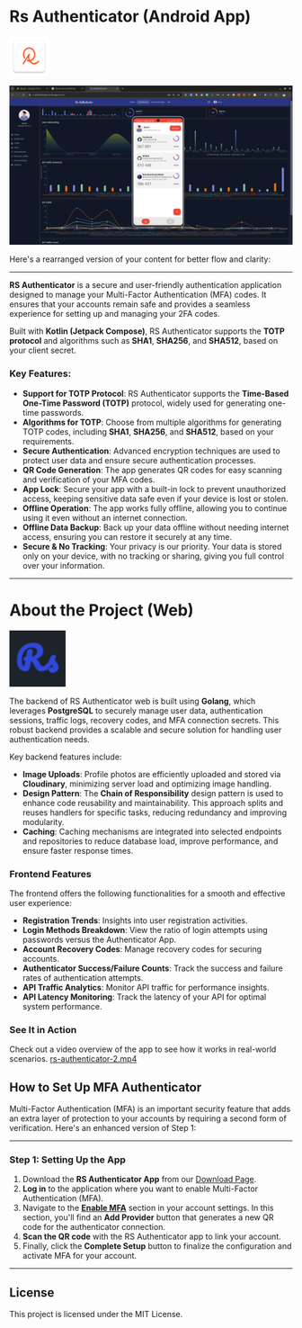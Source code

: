 

# Rs Authenticator (Android App)

<img src="frontend/public/ic_launcher.png" width="70" height="70" />


![rs-authenticator-thumb.webp](frontend/public/rs-authenticator-thumb.webp)

Here's a rearranged version of your content for better flow and clarity:

---

**RS Authenticator** is a secure and user-friendly authentication application designed to manage your Multi-Factor Authentication (MFA) codes. It ensures that your accounts remain safe and provides a seamless experience for setting up and managing your 2FA codes.

Built with **Kotlin (Jetpack Compose)**, RS Authenticator supports the **TOTP protocol** and algorithms such as **SHA1**, **SHA256**, and **SHA512**, based on your client secret.

### Key Features:
- **Support for TOTP Protocol**: RS Authenticator supports the **Time-Based One-Time Password (TOTP)** protocol, widely used for generating one-time passwords.
- **Algorithms for TOTP**: Choose from multiple algorithms for generating TOTP codes, including **SHA1**, **SHA256**, and **SHA512**, based on your requirements.
- **Secure Authentication**: Advanced encryption techniques are used to protect user data and ensure secure authentication processes.
- **QR Code Generation**: The app generates QR codes for easy scanning and verification of your MFA codes.
- **App Lock**: Secure your app with a built-in lock to prevent unauthorized access, keeping sensitive data safe even if your device is lost or stolen.
- **Offline Operation**: The app works fully offline, allowing you to continue using it even without an internet connection.
- **Offline Data Backup**: Back up your data offline without needing internet access, ensuring you can restore it securely at any time.
- **Secure & No Tracking**: Your privacy is our priority. Your data is stored only on your device, with no tracking or sharing, giving you full control over your information.

---


# About the Project (Web)

<img src="frontend/public/rs-authenticator.png" width="100" height="100" />


The backend of RS Authenticator web is built using **Golang**, which leverages **PostgreSQL** to securely manage user data, authentication sessions, traffic logs, recovery codes, and MFA connection secrets. This robust backend provides a scalable and secure solution for handling user authentication needs.

Key backend features include:
- **Image Uploads**: Profile photos are efficiently uploaded and stored via **Cloudinary**, minimizing server load and optimizing image handling.
- **Design Pattern**: The **Chain of Responsibility** design pattern is used to enhance code reusability and maintainability. This approach splits and reuses handlers for specific tasks, reducing redundancy and improving modularity.
- **Caching**: Caching mechanisms are integrated into selected endpoints and repositories to reduce database load, improve performance, and ensure faster response times.

### Frontend Features

The frontend offers the following functionalities for a smooth and effective user experience:
- **Registration Trends**: Insights into user registration activities.
- **Login Methods Breakdown**: View the ratio of login attempts using passwords versus the Authenticator App.
- **Account Recovery Codes**: Manage recovery codes for securing accounts.
- **Authenticator Success/Failure Counts**: Track the success and failure rates of authentication attempts.
- **API Traffic Analytics**: Monitor API traffic for performance insights.
- **API Latency Monitoring**: Track the latency of your API for optimal system performance.

### See It in Action
Check out a video overview of the app to see how it works in real-world scenarios.
[rs-authenticator-2.mp4](frontend/public/rs-authenticator-2.mp4)


## How to Set Up MFA Authenticator

Multi-Factor Authentication (MFA) is an important security feature that adds an extra layer of protection to your accounts by requiring a second form of verification.
Here's an enhanced version of Step 1:

---

### Step 1: Setting Up the App
1. Download the **RS Authenticator App** from our [Download Page](https://rs-authenticator.vercel.app/download-app).
2. **Log in** to the application where you want to enable Multi-Factor Authentication (MFA).
3. Navigate to the [**Enable MFA**](https://rs-authenticator.vercel.app/account/authenticator-apps) section in your account settings. In this section, you'll find an **Add Provider** button that generates a new QR code for the authenticator connection.
4. **Scan the QR code** with the RS Authenticator app to link your account.
5. Finally, click the **Complete Setup** button to finalize the configuration and activate MFA for your account.

---


## License
This project is licensed under the MIT License.
